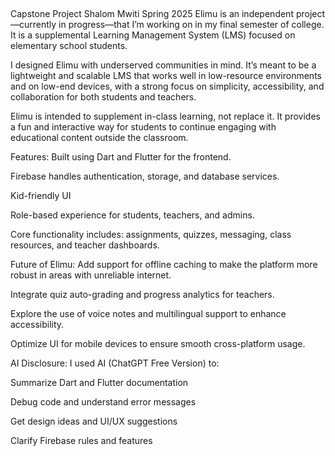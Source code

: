 ##
Capstone Project
Shalom Mwiti
Spring 2025
Elimu is an independent project—currently in progress—that I’m working on in my final semester of college.
It is a supplemental Learning Management System (LMS) focused on elementary school students.

I designed Elimu with underserved communities in mind. It’s meant to be a lightweight and scalable LMS that works well in low-resource environments and on low-end devices, with a strong focus on simplicity, accessibility, and collaboration for both students and teachers.

Elimu is intended to supplement in-class learning, not replace it. It provides a fun and interactive way for students to continue engaging with educational content outside the classroom.

Features:
Built using Dart and Flutter for the frontend.

Firebase handles authentication, storage, and database services.

Kid-friendly UI

Role-based experience for students, teachers, and admins.

Core functionality includes: assignments, quizzes, messaging, class resources, and teacher dashboards.

Future of Elimu:
Add support for offline caching to make the platform more robust in areas with unreliable internet.

Integrate quiz auto-grading and progress analytics for teachers.

Explore the use of voice notes and multilingual support to enhance accessibility.

Optimize UI for mobile devices to ensure smooth cross-platform usage.

AI Disclosure:
I used AI (ChatGPT Free Version) to:

Summarize Dart and Flutter documentation

Debug code and understand error messages

Get design ideas and UI/UX suggestions

Clarify Firebase rules and features
##